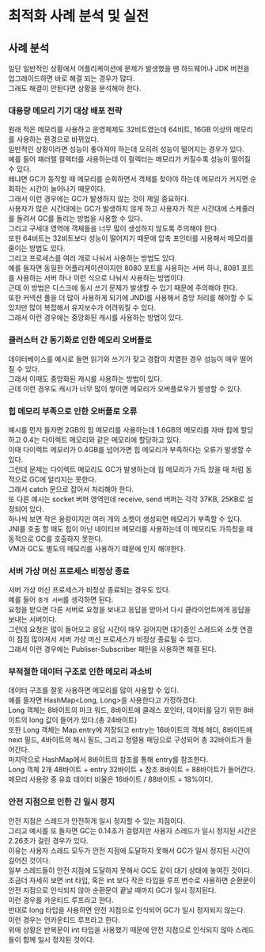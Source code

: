 # 최적화 사례 분석 및 실전

## 사례 분석

일단 일반적인 상황에서 어플리케이션에 문제가 발생했을 땐 하드웨어나 JDK 버전을 업그레이드하면 바로 해결 되는 경우가 많다.  
그래도 해결이 안된다면 상황을 분석해야 한다.

### 대용량 메모리 기기 대상 배포 전략

원래 적은 메모리를 사용하고 운영체제도 32비트였는데 64비트, 16GB 이상의 메모리를 사용하는 환경으로 바뀌었다.  
일반적인 상황이라면 성능이 좋아져야 하는데 오히려 성능이 떨어지는 경우가 있다.  
예를 들어 패러렐 컬렉터를 사용하는데 이 컬렉터는 메모리가 커질수록 성능이 떨어질 수 있다.  
왜냐면 GC가 동작할 때 메모리를 순회하면서 객체를 찾아야 하는데 메모리가 커지면 순회하는 시간이 늘어나기 때문이다.  
그래서 이런 경우에는 GC가 발생하지 않는 것이 제일 중요하다.  
사용자가 많은 시간대에는 GC가 발생하지 않게 하고 사용자가 적은 시간대에 스케줄러를 돌려서 GC를 돌리는 방법을 사용할 수 있다.  
그리고 구세대 영역에 객체들을 너무 많이 생성하지 않도록 주의해야 한다.  
또한 64비트는 32비트보다 성능이 떨어지기 때문에 압축 포인터를 사용해서 메모리를 줄이는 방법도 있다.  
그리고 프로세스를 여러 개로 나눠서 사용하는 방법도 있다.  
예를 들자면 동일한 어플리케이션이지만 8080 포트를 사용하는 서버 하나, 8081 포트를 사용하는 서버 하나 이런 식으로 나눠서 사용하는 방법이다.  
근데 이 방법은 디스크에 동시 쓰기 문제가 발생할 수 있기 때문에 주의해야 한다.  
또한 커넥션 풀을 더 많이 사용하게 되기에 JNDI를 사용해서 중앙 처리를 해야할 수 도 있지만 많이 복잡해서 유지보수가 어려워질 수 있다.  
그래서 이런 경우에는 중앙화된 캐시를 사용하는 방법이 있다.

### 클러스터 간 동기화로 인한 메모리 오버플로

데이터베이스를 예시로 들면 읽기와 쓰기가 잦고 경합이 치열한 경우 성능이 매우 떨어질 수 있다.  
그래서 이때도 중앙화된 캐시를 사용하는 방법이 있다.  
근데 이런 경우도 캐시가 너무 많이 쌓이면 메모리가 오버플로우가 발생할 수 있다.

### 힙 메모리 부족으로 인한 오버플로 오류

예시를 먼저 들자면 2GB의 힙 메모리를 사용하는데 1.6GB의 메모리를 자바 힙에 할당하고 0.4는 다이렉트 메모리와 같은 메모리에 할당하고 있다.  
이때 다이렉트 메모리가 0.4GB를 넘어가면 힙 메모리가 부족하다는 오류가 발생할 수 있다.  
그런데 문제는 다이렉트 메모리도 GC가 발생하는데 힙 메모리가 가득 찼을 때 처럼 동적으로 GC에 알리지는 못한다.  
그래서 catch 문으로 잡아서 처리해야 한다.  
또 다른 예시는 socket 버퍼 영역인데 receive, send 버퍼는 각각 37KB, 25KB로 설정되어 있다.  
하나씩 보면 작은 용량이지만 여러 개의 소켓이 생성되면 메모리가 부족할 수 있다.  
JNI를 호출 할 때도 힙이 아닌 네이티브 메모리를 사용하는데 이 메모리도 가득찼을 때 동적으로 GC를 호출하지 못한다.  
VM과 GC도 별도의 메모리를 사용하기 떄문에 인지 해야한다.

### 서버 가상 머신 프로세스 비정상 종료

서버 가상 머신 프로세스가 비정상 종료되는 경우도 있다.  
예를 들어 `중개 서버`를 생각하면 된다.  
요청을 받으면 다른 서버로 요청을 보내고 응답을 받아서 다시 클라이언트에게 응답을 보내는 서버이다.  
그런데 요청은 많이 들어오고 응답 시간이 매우 길어지면 대기중인 스레드와 소켓 연결이 점점 많아져서 서버 가상 머신 프로세스가 비정상 종료될 수 있다.  
그래서 이런 경우에는 Publiser-Subscriber 패턴을 사용하면 해결 된다.

### 부적절한 데이터 구조로 인한 메모리 과소비

데이터 구조를 잘못 사용하면 메모리를 많이 사용할 수 있다.  
예를 들자면 HashMap<Long, Long>을 사용한다고 가정하겠다.  
Long 객체는 8바이트의 마크 워드, 8바이트에 클래스 포인터, 데이터를 담기 위한 8바이트의 long 값이 들어가 있다.(총 24바이트)  
또한 Long 객체는 Map.entry에 저장되고 entry는 16바이트의 객체 헤더, 8바이트에 next 필드, 4바이트의 해시 필드, 그리고 정렬용 패딩으로 구성되어 총 32바이트가 들어간다.  
마지막으로 HashMap에서 8바이트의 참조를 통해 entry를 참조한다.  
Long 객체 2개 48바이트 + entry 32바이트 + 참조 8바이트 = 88바이트가 들어간다.  
메모리 사용량 중 유효 데이터 비율은 16바이트 / 88바이트 = 18%이다.

### 안전 지점으로 인한 긴 일시 정지

안전 지점은 스레드가 안전하게 일시 정지할 수 있는 지점이다.  
그리고 예시를 또 들자면 GC는 0.14초가 걸렸지만 사용자 스레드가 일시 정지된 시간은 2.26초가 걸린 경우가 있다.  
이유는 사용자 스레드 모두가 안전 지점에 도달하지 못해서 GC가 일시 정지된 시간이 길어진 것이다.  
일부 스레드들이 안전 지점에 도달하지 못해서 GC도 같이 대기 상태에 놓여진 것이다.  
조금더 자세히 보면 int 타입, 혹은 int 보다 작은 타입을 루프 변수로 사용하면 순환문이 안전 지점으로 인식되지 않아 순환문이 끝날 때까지 GC가 일시 정지된다.  
이런 경우를 카운티드 루프라고 한다.  
반대로 long 타입을 사용하면 안전 지점으로 인식되어 GC가 일시 정지되지 않는다.  
이런 경우는 언카운티드 루프라고 한다.  
위에 상황은 반복문이 int 타입을 사용했기 때문에 안전 지점으로 인식되지 않아 스레드들이 함께 일시 정지된 것이다.